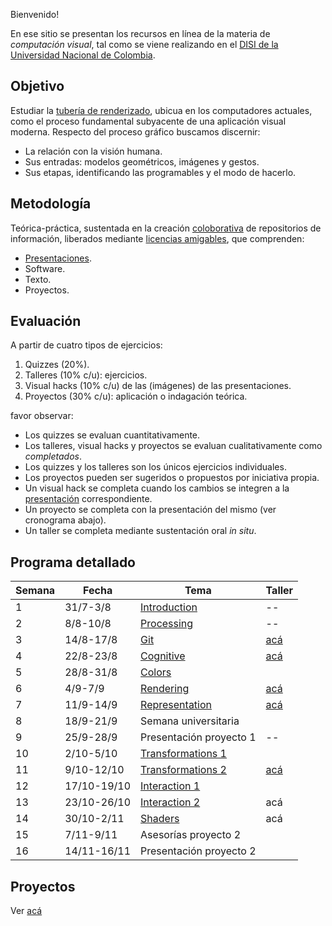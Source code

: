 Bienvenido!

En ese sitio se presentan los recursos en línea de la materia de _computación visual_, tal como se viene realizando
en el [DISI de la Universidad Nacional de Colombia](http://www.ingenieria.unal.edu.co/dependencias/departamentos/departamento-de-ingenieria-de-sistemas-e-industrial).

## Objetivo

Estudiar la [tubería de renderizado](https://en.wikipedia.org/wiki/Graphics_pipeline), ubicua en los computadores actuales, como el proceso fundamental subyacente de una aplicación visual moderna. Respecto del proceso gráfico buscamos discernir:

* La relación con la visión humana.
* Sus entradas: modelos geométricos, imágenes y gestos.
* Sus etapas, identificando las programables y el modo de hacerlo.

## Metodología

Teórica-práctica, sustentada en la creación [coloborativa](https://en.wikipedia.org/wiki/Collaborative_learning) de repositorios de información, liberados mediante [licencias amigables](https://en.wikipedia.org/wiki/Free_software), que comprenden:

* [Presentaciones](https://github.com/orgs/VisualComputing/teams/presentations/repositories).
* Software.
* Texto.
* Proyectos.

## Evaluación

A partir de cuatro tipos de ejercicios:

1. Quizzes (20%).
2. Talleres (10% c/u): ejercicios.
3. Visual hacks (10% c/u) de las (imágenes) de las presentaciones.
4. Proyectos (30% c/u): aplicación o indagación teórica.

favor observar:

* Los quizzes se evaluan cuantitativamente.
* Los talleres, visual hacks y proyectos se evaluan cualitativamente como _completados_.
* Los quizzes y los talleres son los únicos ejercicios individuales.
* Los proyectos pueden ser sugeridos o propuestos por iniciativa propia.
* Un visual hack se completa cuando los cambios se integren a la [presentación](https://github.com/orgs/VisualComputing/teams/presentations/repositories) correspondiente.
* Un proyecto se completa con la presentación del mismo (ver cronograma abajo).
* Un taller se completa mediante sustentación oral _in situ_.

## Programa detallado

| Semana | Fecha       | Tema                                                                    | Taller                                                       |
|--------|-------------|-------------------------------------------------------------------------|--------------------------------------------------------------|
| 1      | 31/7-3/8    | [Introduction](https://github.com/VisualComputing/Introduction)         | --                                                           |
| 2      | 8/8-10/8    | [Processing](https://processing.org/)                                   | --                                                           |
| 3      | 14/8-17/8   | [Git](https://github.com/VisualComputing/git)                           | [acá](https://github.com/VisualComputing/git_ws)             |
| 4      | 22/8-23/8   | [Cognitive](https://github.com/VisualComputing/Cognitive)               | [acá](https://github.com/VisualComputing/Cognitive_ws)       |
| 5      | 28/8-31/8   | [Colors](https://github.com/VisualComputing/colors)                     |                                                              |
| 6      | 4/9-7/9     | [Rendering](https://github.com/VisualComputing/Rendering)               | [acá](https://github.com/VisualComputing/rendering_ws)       |
| 7      | 11/9-14/9   | [Representation](https://github.com/VisualComputing/Representation)     | [acá](https://github.com/VisualComputing/meshes_ws)          |
| 8      | 18/9-21/9   | Semana universitaria                                                    |                                                              |
| 9      | 25/9-28/9   | Presentación proyecto 1                                                 | --                                                           |
| 10     | 2/10-5/10   | [Transformations 1](https://github.com/VisualComputing/Transformations) |                                                              |
| 11     | 9/10-12/10  | [Transformations 2](https://github.com/VisualComputing/Transformations) | [acá](https://github.com/VisualComputing/Transformations_ws) |
| 12     | 17/10-19/10 | [Interaction 1](https://github.com/VisualComputing/Interaction)         |                                                              |
| 13     | 23/10-26/10 | [Interaction 2](https://github.com/VisualComputing/Interaction)         | acá                                                          |
| 14     | 30/10-2/11  | [Shaders](https://github.com/VisualComputing/Shaders)                   | acá                                                          |
| 15     | 7/11-9/11   | Asesorías proyecto 2                                                    |                                                              |
| 16     | 14/11-16/11 | Presentación proyecto 2                                                 |                                                              |

## Proyectos

Ver [acá](projects.md)
